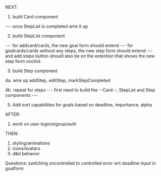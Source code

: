 NEXT:

1. build Card component

	
  --- once StepList is completed wire it up
  
2. build StepList component
  
  --- for addcard/cards, the new goal form should extend
  --- for goalcards/cards without any steps, the new step form should extend
  --- and add steps button should also be on the extention that shows the new step form onclick

3. build Step component

4a. wire up addStep, editStep, markStepCompleted

4b. repeat for steps
	--- first need to build the --Card--, StepList and Step components
	--- 

5. Add sort capabilities for goals based on deadline, importance, alpha

AFTER:

1. work on user login/signup/auth

THEN:

1. styling/animations
2. icons/avatars
3. d&d behavior



Questions:
switching uncontrolled to controlled error wrt deadline input in goalform